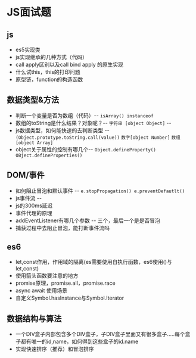 # JS面试题

## js

- es5实现类
- js实现继承的几种方式（代码）
- call apply区别以及call bind apply 的原生实现
- 什么试this，this的打印问题
- 原型链，function的构造函数

## 数据类型&方法

- 判断一个变量是否为数组（代码）-- `isArray() instanceof`
- 数组的toString是什么结果？对象呢？-- `字符串 [object Object]` -- 
- js数据类型，如何能快速的去判断类型 -- `(Object.prototype.toString.call(value))` `数字[object Number]` `数组[object Array]`
- object关于属性的控制有哪几个-- `Object.defineProperty() OBject.defineProperties()`

## DOM/事件

- 如何阻止冒泡和默认事件 -- `e.stopPropagation() e.preventDefautlt()`
- js事件流 -- 
- js的300ms延迟
- 事件代理的原理
- addEventListener有哪几个参数 -- 三个，最后一个是是否冒泡
- 捕获过程中去阻止冒泡，能打断事件流吗


## es6

- let,const作用，作用域的隔离(es需要使用自执行函数，es6使用()与let,const)
- 使用箭头函数要注意的地方
- promise原理，promise.all，promise.race
- async await 使用场景
- 自定义Symbol.hasInstance与Symbol.Iterator

## 数据结构与算法

- 一个DIV盒子内部包含多个DIV盒子，子DIV盒子里面又有很多盒子.....每个盒子都有唯一的id,name，如何得到这些盒子的id.name
- 实现快速排序（推荐）和冒泡排序
